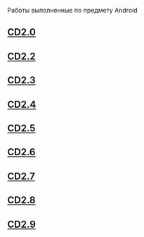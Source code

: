 Работы выполненные по предмету Android

## [CD2.0](https://github.com/qweeep/Android/blob/main/CD2.0)
## [CD2.2](https://github.com/qweeep/Android/blob/main/CD2.2)
## [CD2.3](https://github.com/qweeep/Android/tree/main/CD2.3)
## [CD2.4](https://github.com/qweeep/Android/tree/main/CD2.4)
## [CD2.5](https://github.com/qweeep/Android/tree/main/СD2.5)
## [CD2.6](https://github.com/qweeep/Android/tree/main/CD2.6)
## [CD2.7](https://github.com/qweeep/Android/tree/main/СD2.7)
## [CD2.8](https://github.com/qweeep/Android/tree/main/СD2.8)
## [CD2.9](https://github.com/qweeep/Android/tree/main/СD2.9)
